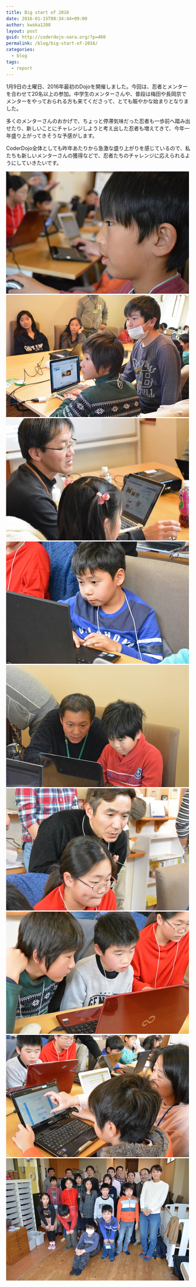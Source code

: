 ```yaml
---
title: Big start of 2016
date: 2016-01-15T08:34:44+09:00
author: kwaka1208
layout: post
guid: http://coderdojo-nara.org/?p=460
permalink: /blog/big-start-of-2016/
categories:
  - blog
tags:
  - report
---
```

1月9日の土曜日、2016年最初のDojoを開催しました。今回は、忍者とメンターを合わせて20名以上の参加。中学生のメンターさんや、普段は梅田や長岡京でメンターをやっておられる方も来てくださって、とても賑やかな始まりとなりました。

多くのメンターさんのおかげで、ちょっと停滞気味だった忍者も一歩前へ踏み出せたり、新しいことにチャレンジしようと考え出した忍者も増えてきて、今年一年盛り上がってきそうな予感がします。

CoderDojo全体としても昨年あたりから急激な盛り上がりを感じているので、私たちも新しいメンターさんの獲得などで、忍者たちのチャレンジに応えられるようにしていきたいです。

<img src="/assets/images/2016/01/th_DSC_1196.jpg" alt="C#頑張ります" width="500" height="333" />

<img src="/assets/images/2016/01/th_DSC_1294.jpg" alt="中学生メンターの発表" width="500" height="333" />

<img src="/assets/images/2016/01/th_DSC_1235.jpg" alt="Scratchに初挑戦" width="500" height="333" />

<img src="/assets/images/2016/01/th_DSC_1221.jpg" alt="真剣な眼差し" width="500" height="333" />

<img src="/assets/images/2016/01/th_DSC_1210.jpg" alt="メンターと一緒に考えます" width="500" height="333" />

<img src="/assets/images/2016/01/th_DSC_1208.jpg" alt="長岡京からきてくださいました" width="500" height="333" />

<img src="/assets/images/2016/01/th_DSC_1207.jpg" alt="お兄ちゃんに教えてもらう方がいいかな" width="500" height="333" />

<img src="/assets/images/2016/01/th_DSC_1205.jpg" alt="Webにチャレンジ" width="500" height="333" />

<img src="/assets/images/2016/01/th_DSC_1300.jpg" alt="いつもの集合写真" width="500" height="333" />